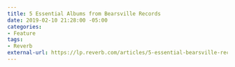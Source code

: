 ```yaml
---
title: 5 Essential Albums from Bearsville Records
date: 2019-02-10 21:28:00 -05:00
categories:
- Feature
tags:
- Reverb
external-url: https://lp.reverb.com/articles/5-essential-bearsville-records-bobby-charles-todd-rundgren-and-more?utm_campaign=bearsville&utm_content=%7B%7Bad.id%7D%7D&utm_medium=blog&utm_source=FB
---
```


